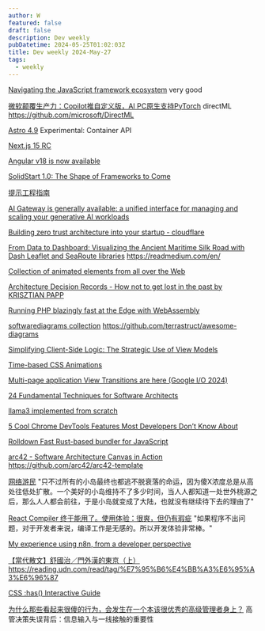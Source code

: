 ```yaml
---
author: W
featured: false
draft: false
description: Dev weekly
pubDatetime: 2024-05-25T01:02:03Z
title: Dev weekly 2024-May-27
tags:
  - weekly
---
```


[Navigating the JavaScript framework ecosystem](https://www.youtube.com/watch?v=XaNqdlfVF-M) very good

[微软颠覆生产力：Copilot推自定义版，AI PC原生支持PyTorch](https://www.jiqizhixin.com/articles/2024-05-22-4) directML https://github.com/microsoft/DirectML

[Astro 4.9](https://astro.build/blog/astro-490/) Experimental: Container API

[Next.js 15 RC](https://nextjs.org/blog/next-15-rc)

[Angular v18 is now available](https://blog.angular.dev/angular-v18-is-now-available-e79d5ac0affe)

[SolidStart 1.0: The Shape of Frameworks to Come](https://www.solidjs.com/blog/solid-start-the-shape-frameworks-to-come)

[提示工程指南](https://www.promptingguide.ai/zh)

[AI Gateway is generally available: a unified interface for managing and scaling your generative AI workloads](https://blog.cloudflare.com/ai-gateway-is-generally-available/)

[Building zero trust architecture into your startup - cloudflare](https://developers.cloudflare.com/reference-architecture/design-guides/zero-trust-for-startups/)

[From Data to Dashboard: Visualizing the Ancient Maritime Silk Road with Dash Leaflet and SeaRoute libraries](https://towardsdatascience.com/from-data-to-dashboard-visualizing-the-ancient-maritime-silk-road-with-dash-leaflet-and-searoute-ac8a521ac4e9) https://readmedium.com/en/

[Collection of animated elements from all over the Web](https://www.webinteractions.gallery/)

[Architecture Decision Records - How not to get lost in the past by KRISZTIAN PAPP](https://www.youtube.com/watch?v=6lUIXJD-lWo)

[Running PHP blazingly fast at the Edge with WebAssembly](https://wasmer.io/posts/running-php-blazingly-fast-at-the-edge-with-wasm)

[softwarediagrams collection](https://softwarediagrams.com/) https://github.com/terrastruct/awesome-diagrams

[Simplifying Client-Side Logic: The Strategic Use of View Models]()

[Time-based CSS Animations](https://yuanchuan.dev/time-based-css-animations)

[Multi-page application View Transitions are here (Google I/O 2024)](https://www.bram.us/2024/05/17/multi-page-application-view-transitions-are-here-google-i-o-2024/)

[24 Fundamental Techniques for Software Architects](https://www.workingsoftware.dev/fundamental-techniques-for-software-architects/#architecture-principles)

[llama3 implemented from scratch](https://github.com/naklecha/llama3-from-scratch)

[5 Cool Chrome DevTools Features Most Developers Don’t Know About](https://javascript.plainenglish.io/5-cool-chrome-devtools-features-most-developers-dont-know-about-cf55d3b46c95)

[Rolldown Fast Rust-based bundler for JavaScript](https://rolldown.rs/)

[arc42 - Software Architecture Canvas in Action](https://canvas.arc42.org/examples) https://github.com/arc42/arc42-template

[网络游民](https://mp.weixin.qq.com/s/j95bG_1pgHCzRr8C82Aviw) "只不过所有的小岛最终也都逃不脱衰落的命运，因为傻X浓度总是从高处往低处扩散。一个美好的小岛维持不了多少时间，当人人都知道一处世外桃源之后，那么人人都会前往，于是小岛就变成了大陆，也就没有继续待下去的理由了"

[React Compiler 终于能用了。使用体验：很爽，但仍有瑕疵](https://mp.weixin.qq.com/s/RBK0cvI4zt-dvyefLMYS-w) "如果程序不出问题，对于开发者来说，编译工作是无感的。所以开发体验非常棒。"

[My experience using n8n, from a developer perspective](https://pixeljets.com/blog/n8n/)

[【當代散文】舒國治／門外漢的東京（上）](https://udn.com/news/story/7272/7970966) https://reading.udn.com/read/tag/%E7%95%B6%E4%BB%A3%E6%95%A3%E6%96%87

[CSS :has() Interactive Guide](https://ishadeed.com/article/css-has-guide/)

[为什么那些看起来很傻的行为，会发生在一个本该很优秀的高级管理者身上？](https://m.okjike.com/originalPosts/663b60fdc59ed7c33d2a237d?s=ewoidSI6ICI2MjhlM2JjMTJhMjU1YjAwMTA4NDQ0OWYiCn0%3D&utm_source=post_card) 高管决策失误背后：信息输入与一线接触的重要性

[]()

[]()

[]()

[]()

[]()

[]()

[]()

[]()

[]()

[]()

[]()

[]()

[]()

[]()

[]()
